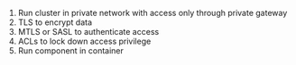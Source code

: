 1. Run cluster in private network with access only through private gateway
2. TLS to encrypt data 
3. MTLS or SASL to authenticate access
4. ACLs to lock down access privilege
5. Run component in container 
